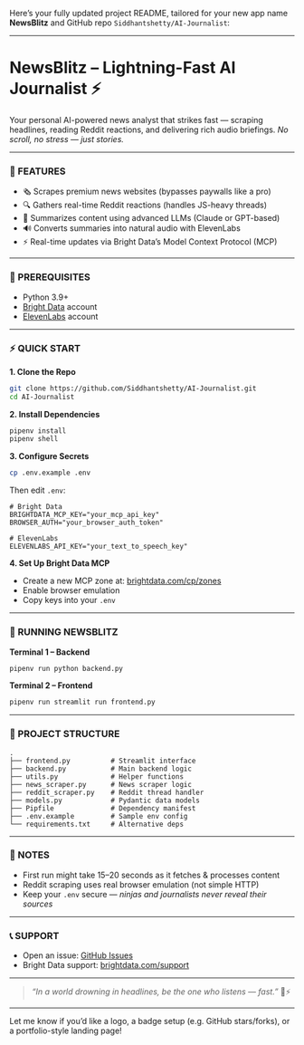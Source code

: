 Here’s your fully updated project README, tailored for your new app name **NewsBlitz** and GitHub repo `Siddhantshetty/AI-Journalist`:

---

# **NewsBlitz – Lightning-Fast AI Journalist** ⚡

Your personal AI-powered news analyst that strikes fast — scraping headlines, reading Reddit reactions, and delivering rich audio briefings. *No scroll, no stress — just stories.*

---

### 🚀 FEATURES

* 🗞️ Scrapes premium news websites (bypasses paywalls like a pro)
* 🔍 Gathers real-time Reddit reactions (handles JS-heavy threads)
* 🧠 Summarizes content using advanced LLMs (Claude or GPT-based)
* 🔊 Converts summaries into natural audio with ElevenLabs
* ⚡ Real-time updates via Bright Data’s Model Context Protocol (MCP)

---

### 🧰 PREREQUISITES

* Python 3.9+
* [Bright Data](https://brightdata.com) account
* [ElevenLabs](https://elevenlabs.io) account

---

### ⚡ QUICK START

**1. Clone the Repo**

```bash
git clone https://github.com/Siddhantshetty/AI-Journalist.git
cd AI-Journalist
```

**2. Install Dependencies**

```bash
pipenv install
pipenv shell
```

**3. Configure Secrets**

```bash
cp .env.example .env
```

Then edit `.env`:

```env
# Bright Data
BRIGHTDATA_MCP_KEY="your_mcp_api_key"
BROWSER_AUTH="your_browser_auth_token"

# ElevenLabs 
ELEVENLABS_API_KEY="your_text_to_speech_key"
```

**4. Set Up Bright Data MCP**

* Create a new MCP zone at: [brightdata.com/cp/zones](https://brightdata.com/cp/zones)
* Enable browser emulation
* Copy keys into your `.env`

---

### 🧪 RUNNING NEWSBLITZ

**Terminal 1 – Backend**

```bash
pipenv run python backend.py
```

**Terminal 2 – Frontend**

```bash
pipenv run streamlit run frontend.py
```

---

### 📁 PROJECT STRUCTURE

```
.
├── frontend.py          # Streamlit interface
├── backend.py           # Main backend logic
├── utils.py             # Helper functions
├── news_scraper.py      # News scraper logic
├── reddit_scraper.py    # Reddit thread handler
├── models.py            # Pydantic data models
├── Pipfile              # Dependency manifest
├── .env.example         # Sample env config
└── requirements.txt     # Alternative deps
```

---

### 📝 NOTES

* First run might take 15–20 seconds as it fetches & processes content
* Reddit scraping uses real browser emulation (not simple HTTP)
* Keep your `.env` secure — *ninjas and journalists never reveal their sources*

---

### 📞 SUPPORT

* Open an issue: [GitHub Issues](https://github.com/Siddhantshetty/AI-Journalist/issues)
* Bright Data support: [brightdata.com/support](https://brightdata.com/support)

---

> *“In a world drowning in headlines, be the one who listens — fast.”* 📰⚡

---

Let me know if you’d like a logo, a badge setup (e.g. GitHub stars/forks), or a portfolio-style landing page!
